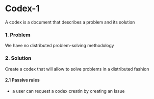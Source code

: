 # Codex-1
A codex is a document that describes a problem and its solution

### 1. Problem
We have no distributed problem-solving methodology

### 2. Solution
Create a codex that will allow to solve problems in a distributed fashion

#### 2.1 Passive rules
- a user can request a codex creatin by creating an Issue
